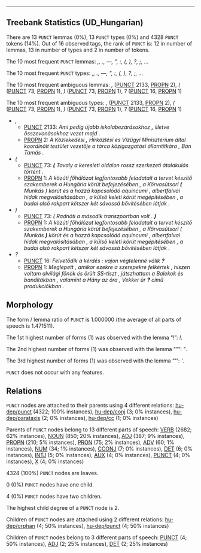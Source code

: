 

--------------------------------------------------------------------------------

## Treebank Statistics (UD_Hungarian)

There are 13 `PUNCT` lemmas (0%), 13 `PUNCT` types (0%) and 4328 `PUNCT` tokens (14%).
Out of 16 observed tags, the rank of `PUNCT` is: 12 in number of lemmas, 13 in number of types and 2 in number of tokens.

The 10 most frequent `PUNCT` lemmas: <em>,, ., —, ", :, (, ), ?, ;, ...</em>

The 10 most frequent `PUNCT` types:  <em>,, ., —, ", :, (, ), ?, ;, ...</em>

The 10 most frequent ambiguous lemmas: <em>,</em> ([PUNCT]() 2133, [PROPN]() 2), <em>(</em> ([PUNCT]() 73, [PROPN]() 1), <em>)</em> ([PUNCT]() 73, [PROPN]() 1), <em>?</em> ([PUNCT]() 16, [PROPN]() 1)

The 10 most frequent ambiguous types:  <em>,</em> ([PUNCT]() 2133, [PROPN]() 2), <em>(</em> ([PUNCT]() 73, [PROPN]() 1), <em>)</em> ([PUNCT]() 73, [PROPN]() 1), <em>?</em> ([PUNCT]() 16, [PROPN]() 1)


* <em>,</em>
  * [PUNCT]() 2133: <em>Ami pedig újabb iskolabezárásokhoz <b>,</b> illetve összevonásokhoz vezet majd .</em>
  * [PROPN]() 2: <em>A Közlekedési <b>,</b> Hírközlési és Vízügyi Minisztérium által koordinált testület vezetője a tárca közigazgatási államtitkára , Bán Tamás .</em>
* <em>(</em>
  * [PUNCT]() 73: <em><b>(</b> Tavaly a keresleti oldalon rossz szerkezeti átalakulás történt .</em>
  * [PROPN]() 1: <em>A közúti főhálózat legfontosabb feladatait a tervet készítő szakemberek a Hungária körút befejezésében , a Körvasútsori <b>(</b> Munkás ) körút és a hozzá kapcsolódó aquincumi , albertfalvai hidak megvalósításában , a külső keleti körút megépítésében , a budai alsó rakpart kétszer két sávossá bővítésében látják .</em>
* <em>)</em>
  * [PUNCT]() 73: <em>( Radnóti a második transzportban volt . <b>)</b></em>
  * [PROPN]() 1: <em>A közúti főhálózat legfontosabb feladatait a tervet készítő szakemberek a Hungária körút befejezésében , a Körvasútsori ( Munkás <b>)</b> körút és a hozzá kapcsolódó aquincumi , albertfalvai hidak megvalósításában , a külső keleti körút megépítésében , a budai alsó rakpart kétszer két sávossá bővítésében látják .</em>
* <em>?</em>
  * [PUNCT]() 16: <em>Felvetődik a kérdés : vajon végtelenné válik <b>?</b></em>
  * [PROPN]() 1: <em>Meglepett , amikor ezekre a szerepekre felkértek , hiszen voltam alvilági főnök és őrült SS-tiszt , játszhattam a Balekok és banditákban , valamint a Hány az óra , Vekker úr <b>?</b> című produkciókban .</em>

## Morphology

The form / lemma ratio of `PUNCT` is 1.000000 (the average of all parts of speech is 1.471511).

The 1st highest number of forms (1) was observed with the lemma “!”: <em>!</em>.

The 2nd highest number of forms (1) was observed with the lemma “"”: <em>"</em>.

The 3rd highest number of forms (1) was observed with the lemma “'”: <em>'</em>.

`PUNCT` does not occur with any features.


## Relations

`PUNCT` nodes are attached to their parents using 4 different relations: [hu-dep/punct]() (4322; 100% instances), [hu-dep/conj]() (3; 0% instances), [hu-dep/parataxis]() (2; 0% instances), [hu-dep/cc]() (1; 0% instances)

Parents of `PUNCT` nodes belong to 13 different parts of speech: [VERB]() (2682; 62% instances), [NOUN]() (850; 20% instances), [ADJ]() (387; 9% instances), [PROPN]() (210; 5% instances), [PRON]() (75; 2% instances), [ADV]() (60; 1% instances), [NUM]() (34; 1% instances), [CCONJ]() (7; 0% instances), [DET]() (6; 0% instances), [INTJ]() (5; 0% instances), [AUX]() (4; 0% instances), [PUNCT]() (4; 0% instances), [X]() (4; 0% instances)

4324 (100%) `PUNCT` nodes are leaves.

0 (0%) `PUNCT` nodes have one child.

4 (0%) `PUNCT` nodes have two children.

The highest child degree of a `PUNCT` node is 2.

Children of `PUNCT` nodes are attached using 2 different relations: [hu-dep/orphan]() (4; 50% instances), [hu-dep/punct]() (4; 50% instances)

Children of `PUNCT` nodes belong to 3 different parts of speech: [PUNCT]() (4; 50% instances), [ADJ]() (2; 25% instances), [DET]() (2; 25% instances)

